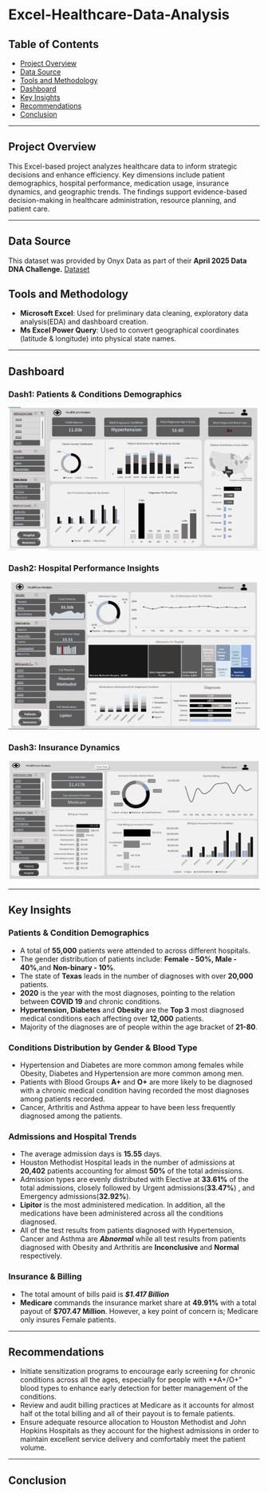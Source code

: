 # Excel-Healthcare-Data-Analysis
## Table of Contents

* [Project Overview](#project-overview)
* [Data Source](#data-source)
* [Tools and Methodology](#tools-and-methodology)
* [Dashboard](#dashboard)
* [Key Insights](#key-insights)
* [Recommendations](#recommendations)
* [Conclusion](#conclusion)
  
***

## Project Overview <a name="project-overview"></a>

This Excel-based project analyzes healthcare data to inform strategic decisions and enhance efficiency. Key dimensions include patient demographics, hospital performance, medication usage, insurance dynamics, and geographic trends. The findings support evidence-based decision-making in healthcare administration, resource planning, and patient care.

***

## Data Source <a name="data-source"></a>

This dataset was provided by Onyx Data as part of their **April 2025 Data DNA Challenge.** [Dataset](https://github.com/123583/Excel-Healthcare-Data-Analysis/blob/main/Healthcare%20Analysis%20Dataset%20(1).xlsx)

## Tools and Methodology <a name = "tools-and-methodology"></a>

* **Microsoft Excel**: Used for preliminary data cleaning, exploratory data analysis(EDA) and dashboard creation.
*  **Ms Excel Power Query**: Used to convert geographical coordinates (latitude & longitude) into physical state names.

***

## Dashboard <a name = "dashboard"></a>

### Dash1: Patients & Conditions Demographics

![Patient Dashboard](https://github.com/123583/Excel-Healthcare-Data-Analysis/blob/main/Patient%20Dashboard.png)



### Dash2: Hospital Performance Insights

![Hospital Dshboard](https://github.com/123583/Excel-Healthcare-Data-Analysis/blob/main/Hospital%20Dashboard.png)



### Dash3: Insurance Dynamics 

![Insurance Dashboard](https://github.com/123583/Excel-Healthcare-Data-Analysis/blob/main/Insurance%20Dashboard.png)

***

## Key Insights <a name = "key-insights"></a>

### Patients & Condition Demographics

 * A total of **55,000** patients were attended to across different hospitals.
 * The gender distribution of patients include: **Female - 50%, Male -     
   40%**,and **Non-binary - 10%**.
 * The state of **Texas** leads in the number of diagnoses with over **20,000** 
   patients.
 * **2020** is the year with the most diagnoses, pointing to the relation 
   between **COVID 19** and chronic conditions.
 * **Hypertension, Diabetes** and **Obesity** are the **Top 3** most diagnosed 
   medical conditions each affecting over **12,000** patients.
 * Majority of the diagnoses are of people within the age bracket of **21-80**.

### Conditions Distribution by Gender & Blood Type

 * Hypertension and Diabetes are more common among females while Obesity, 
   Diabetes and Hypertension are more common among men.
 * Patients with Blood Groups **A+** and **O+** are more likely to be diagnosed 
   with a chronic medical condition having recorded the most diagnoses among 
   patients recorded.
 * Cancer, Arthritis and Asthma appear to have been less frequently diagnosed 
   among the patients.

### Admissions and Hospital Trends

 * The average admission days is **15.55** days.
 * Houston Methodist Hospital leads in the number of admissions at **20,402** 
  patients accounting for almost **50%** of the total admissions.
 * Admission types are evenly distributed with Elective at **33.61%** of the 
   total admissions, closely followed by Urgent admissions(**33.47%**) , and 
   Emergency admissions(**32.92%**).
 * **Lipitor** is the most administered medication. In addition, all the 
   medications have been administered across all the conditions diagnosed.
 * All of the test results from patients diagnosed with Hypertension, 
   Cancer and Asthma are ***Abnormal*** while all test results from 
   patients diagnosed with Obesity and Arthritis are **Inconclusive** 
   and **Normal** respectively.

### Insurance & Billing

  * The total amount of bills paid is ***$1.417 Billion***
  * **Medicare** commands the insurance market share at **49.91%** with 
    a total payout of **$707.47 Million**. However, a key point of 
    concern is; Medicare only insures Female patients.

***

## Recommendations <a name= "recommendations"></a>

  * Initiate sensitization programs to encourage early screening for 
    chronic conditions across all the ages, especially for people with 
    **A+/O+" blood types to enhance early detection for better management 
    of the conditions.
  * Review and audit billing practices at Medicare as it accounts for 
    almost half ot the total billing and all of their payout is to female 
    patients.
  * Ensure adequate resource allocation to Houston Methodist and John 
    Hopkins Hospitals as they account for the highest admissions in order 
    to maintain excellent service delivery and comfortably meet the 
    patient volume.

***

## Conclusion <a name= "conclusion"></a>
